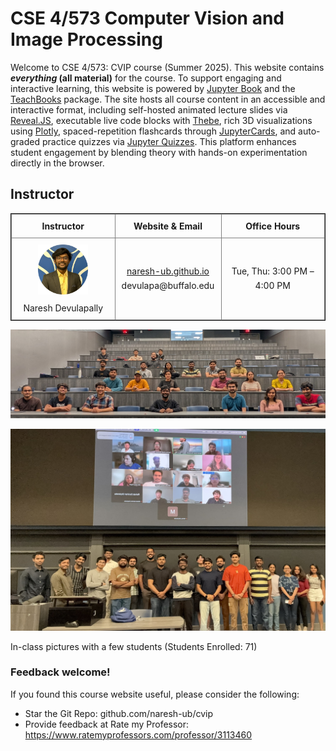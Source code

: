 # CSE 4/573 Computer Vision and Image Processing

Welcome to CSE 4/573: CVIP course (Summer 2025). This website contains **_everything_ (all material)** for the course. To support engaging and interactive learning, this website is powered by [Jupyter Book](https://jupyterbook.org/) and the [TeachBooks](https://teachbooks.io/) package. The site hosts all course content in an accessible and interactive format, including self-hosted animated lecture slides via [Reveal.JS](https://revealjs.com/), executable live code blocks with [Thebe](https://github.com/executablebooks/thebe), rich 3D visualizations using [Plotly](https://plotly.com/python/), spaced-repetition flashcards through [JupyterCards](https://github.com/jmshea/jupytercards), and auto-graded practice quizzes via [Jupyter Quizzes](https://github.com/jmshea/jupyterquiz). This platform enhances student engagement by blending theory with hands-on experimentation directly in the browser.

## Instructor

<table style="width:100%; border-collapse: collapse; border: 1px solid; text-align:center;">
  <tr>
    <th style="width:33%; border: 1px solid gray; text-align:center; vertical-align:middle; padding:10px;">Instructor</th>
    <th style="width:33%; border: 1px solid gray; text-align:center; vertical-align:middle; padding:10px;">Website & Email</th>
    <th style="width:33%; border: 1px solid gray; text-align:center; vertical-align:middle; padding:10px;">Office Hours</th>
  </tr>
  <tr>
    <td style="border: 1px solid gray; text-align:center; vertical-align:middle; padding:10px;">
      <img src="./book/naresh-ub.png" width="80" style="margin-bottom:10px;"/><br>
      Naresh Devulapally
    </td>
    <td style="border: 1px solid gray; text-align:center; vertical-align:middle; padding:10px; line-height:1.6;">
      <a href="https://naresh-ub.github.io">naresh-ub.github.io</a><br>
      devulapa@buffalo.edu
    </td>
    <td style="border: 1px solid gray; text-align:center; vertical-align:middle; padding:10px; line-height:1.6;">
      Tue, Thu: 3:00 PM – 4:00 PM
    </td>
  </tr>
</table>

![](./book/figures/course_pic.jpeg)

![](./book/figures/course_pic2.jpeg)

In-class pictures with a few students (Students Enrolled: 71)


### Feedback welcome!

If you found this course website useful, please consider the following:

- Star the Git Repo: github.com/naresh-ub/cvip
- Provide feedback at Rate my Professor: https://www.ratemyprofessors.com/professor/3113460